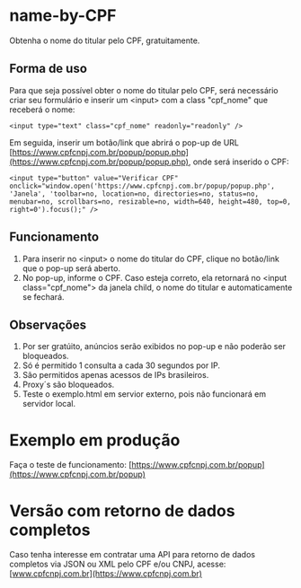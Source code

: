 # name-by-CPF

Obtenha o nome do titular pelo CPF, gratuitamente.

## Forma de uso

Para que seja possível obter o nome do titular pelo CPF, será necessário criar seu formulário e inserir um \<input> com a class "cpf_nome" que receberá o nome:

	<input type="text" class="cpf_nome" readonly="readonly" />
	
Em seguida, inserir um botão/link que abrirá o pop-up de URL [https://www.cpfcnpj.com.br/popup/popup.php](https://www.cpfcnpj.com.br/popup/popup.php), onde será inserido o CPF:
	
	<input type="button" value="Verificar CPF" onclick="window.open('https://www.cpfcnpj.com.br/popup/popup.php', 'Janela', 'toolbar=no, location=no, directories=no, status=no, menubar=no, scrollbars=no, resizable=no, width=640, height=480, top=0, right=0').focus();" />
	
## Funcionamento

1. Para inserir no \<input\> o nome do titular do CPF, clique no botão/link que o pop-up será aberto.
2. No pop-up, informe o CPF. Caso esteja correto, ela retornará no \<input class="cpf_nome"\> da janela child, o nome do titular e automaticamente se fechará.

## Observações

1. Por ser gratúito, anúncios serão exibidos no pop-up e não poderão ser bloqueados.
2. Só é permitido 1 consulta a cada 30 segundos por IP.
3. São permitidos apenas acessos de IPs brasileiros.
4. Proxy´s são bloqueados.
5. Teste o exemplo.html em servior externo, pois não funcionará em servidor local.

# Exemplo em produção

Faça o teste de funcionamento: [https://www.cpfcnpj.com.br/popup](https://www.cpfcnpj.com.br/popup)

# Versão com retorno de dados completos

Caso tenha interesse em contratar uma API para retorno de dados completos via JSON ou XML pelo CPF e/ou CNPJ, acesse: [www.cpfcnpj.com.br](https://www.cpfcnpj.com.br)
